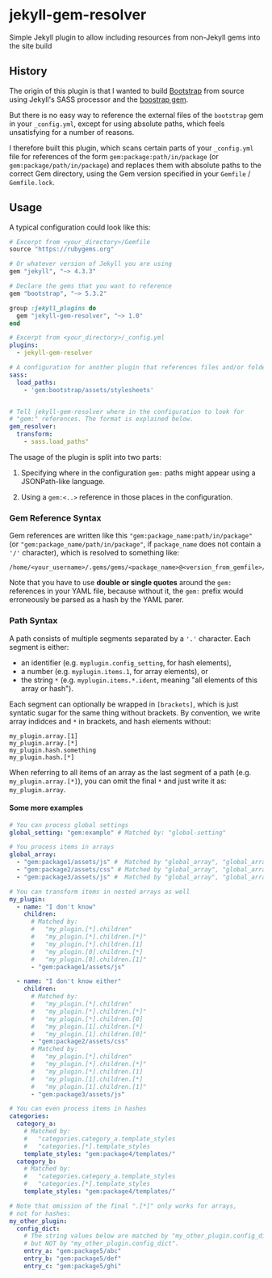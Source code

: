 # jekyll-gem-resolver
Simple Jekyll plugin to allow including resources from non-Jekyll gems into the site build

## History
The origin of this plugin is that I wanted to build [Bootstrap][bootstrap-website]
from source using Jekyll's SASS processor and the [boostrap gem][bootstrap-rubygem].

But there is no easy way to reference the external files of the `bootstrap` gem
in your `_config.yml`, except for using absolute paths, which feels unsatisfying for a number of reasons.

I therefore built this plugin, which scans certain parts of your `_config.yml` file
for references of the form `gem:package:path/in/package` (or `gem:package/path/in/package`)
and replaces them with absolute paths to the correct Gem directory,
using the Gem version specified in your `Gemfile` / `Gemfile.lock`.

## Usage
A typical configuration could look like this:

```ruby
# Excerpt from <your_directory>/Gemfile
source "https://rubygems.org"

# Or whatever version of Jekyll you are using
gem "jekyll", "~> 4.3.3"

# Declare the gems that you want to reference
gem "bootstrap", "~> 5.3.2"

group :jekyll_plugins do
  gem "jekyll-gem-resolver", "~> 1.0"
end
```

```yaml
# Excerpt from <your_directory>/_config.yml
plugins:
  - jekyll-gem-resolver

# A configuration for another plugin that references files and/or folders from a Gem
sass:
  load_paths:
    - 'gem:bootstrap/assets/stylesheets'


# Tell jekyll-gem-resolver where in the configuration to look for
# "gem:" references. The format is explained below.
gem_resolver:
  transform:
    - sass.load_paths"
```

The usage of the plugin is split into two parts:

1. Specifying where in the configuration `gem:` paths might appear
   using a JSONPath-like language.

2. Using a `gem:<..>` reference in those places in the configuration.

### Gem Reference Syntax

Gem references are written like this `"gem:package_name:path/in/package"` (or `"gem:package_name/path/in/package"`, if `package_name` does not contain a `'/'` character), which is resolved to something like:

```
/home/<your_username>/.gems/gems/<package_name>@<version_from_gemfile>/<path_in_package>
``````

Note that you have to use **double or single quotes** around the `gem:` references in your YAML file,
because without it, the `gem:` prefix would erroneously be parsed as a hash by the YAML parer.

### Path Syntax

A path consists of multiple segments separated by a `'.'` character.
Each segment is either:

- an identifier (e.g. `myplugin.config_setting`, for hash elements),
- a number (e.g. `myplugin.items.1`, for array elements), or
- the string `*` (e.g. `myplugin.items.*.ident`, meaning "all elements of this array or hash").

Each segment can optionally be wrapped in `[brackets]`,
which is just syntatic sugar for the same thing without brackets. By convention, we write array indidces and `*` in brackets, and hash elements without:

```
my_plugin.array.[1]
my_plugin.array.[*]
my_plugin.hash.something
my_plugin.hash.[*]
```

When referring to all items of an array as the last segment of a path (e.g. `my_plugin.array.[*]`), you can omit the final `*` and just write it as: `my_plugin.array`.

#### Some more examples

```yaml
# You can process global settings
global_setting: "gem:example" # Matched by: "global-setting"

# You process items in arrays
global_array:
  - "gem:package1/assets/js" #  Matched by "global_array", "global_array.[*]" and "global_array.[0]"
  - "gem:package2/assets/css" # Matched by "global_array", "global_array.[*]" and "global_array.[1]"
  - "gem:package3/assets/js" #  Matched by "global_array", "global_array.[*]" and "global_array.[2]"

# You can transform items in nested arrays as well
my_plugin:
  - name: "I don't know"
    children:
      # Matched by:
      #   "my_plugin.[*].children"
      #   "my_plugin.[*].children.[*]"
      #   "my_plugin.[*].children.[1]
      #   "my_plugin.[0].children.[*]
      #   "my_plugin.[0].children.[1]"
      - "gem:package1/assets/js"

  - name: "I don't know either"
    children:
      # Matched by:
      #   "my_plugin.[*].children"
      #   "my_plugin.[*].children.[*]"
      #   "my_plugin.[*].children.[0]
      #   "my_plugin.[1].children.[*]
      #   "my_plugin.[1].children.[0]"
      - "gem:package2/assets/css"
      # Matched by:
      #   "my_plugin.[*].children"
      #   "my_plugin.[*].children.[*]"
      #   "my_plugin.[*].children.[1]
      #   "my_plugin.[1].children.[*]
      #   "my_plugin.[1].children.[1]"
      - "gem:package3/assets/js"

# You can even process items in hashes
categories:
  category_a:
    # Matched by:
    #   "categories.category_a.template_styles
    #   "categories.[*].template_styles
    template_styles: "gem:package4/templates/"
  category_b:
    # Matched by:
    #   "categories.category_a.template_styles
    #   "categories.[*].template_styles
    template_styles: "gem:package4/templates/"

# Note that omission of the final ".[*]" only works for arrays,
# not for hashes:
my_other_plugin:
  config_dict:
    # The string values below are matched by "my_other_plugin.config_dict.[*]",
    # but NOT by "my_other_plugin.config_dict".
    entry_a: "gem:package5/abc"
    entry_b: "gem:package5/def"
    entry_c: "gem:package5/ghi"
```

[bootstrap-website]: https://getbootstrap.com
[bootstrap-rubygem]: https://github.com/twbs/bootstrap-rubygem